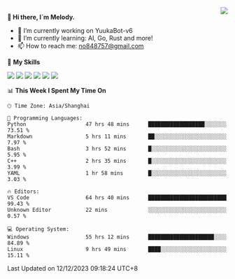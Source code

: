 <a href="#">
  <img align="right" src="https://github-readme-stats.vercel.app/api?username=melodyyuuka&count_private=true&show_icons=true" />
</a>

**👋 Hi there, I`m Melody.**

- 🔭 I’m currently working on YuukaBot-v6
- 🌱 I’m currently learning: AI, Go, Rust and more!
- 📫 How to reach me: no848757@gmail.com

🌟 **My Skills** 

![](https://img.shields.io/badge/-Python-3e74a2?style=flat-square&logo=Python&logoColor=fff)
![](https://img.shields.io/badge/-Java-007396?style=flat-square&logo=OpenJDK&logoColor=fff)
![](https://img.shields.io/badge/-Node.js-339933?style=flat-square&logo=Node.js&logoColor=fff)
![](https://img.shields.io/badge/-Git-f05032?style=flat-square&logo=git&logoColor=fff)
![](https://img.shields.io/badge/-PostgreSQL-4169e1?style=flat-square&logo=PostgreSQL&logoColor=fff)
![](https://img.shields.io/badge/-VSCode-007acc?style=flat-square&logo=Visual-Studio-Code&logoColor=fff)


<!--START_SECTION:waka-->
📊 **This Week I Spent My Time On** 

```text
🕑︎ Time Zone: Asia/Shanghai

💬 Programming Languages: 
Python                   47 hrs 48 mins      ██████████████████░░░░░░░   73.51 % 
Markdown                 5 hrs 11 mins       ██░░░░░░░░░░░░░░░░░░░░░░░    7.97 % 
Bash                     3 hrs 52 mins       █░░░░░░░░░░░░░░░░░░░░░░░░    5.95 % 
C++                      2 hrs 35 mins       █░░░░░░░░░░░░░░░░░░░░░░░░    3.99 % 
YAML                     1 hr 58 mins        █░░░░░░░░░░░░░░░░░░░░░░░░    3.03 % 

🔥 Editors: 
VS Code                  64 hrs 40 mins      █████████████████████████   99.43 % 
Unknown Editor           22 mins             ░░░░░░░░░░░░░░░░░░░░░░░░░    0.57 % 

💻 Operating System: 
Windows                  55 hrs 12 mins      █████████████████████░░░░   84.89 % 
Linux                    9 hrs 49 mins       ████░░░░░░░░░░░░░░░░░░░░░   15.11 % 
```


 Last Updated on 12/12/2023 09:18:24 UTC+8
<!--END_SECTION:waka-->
